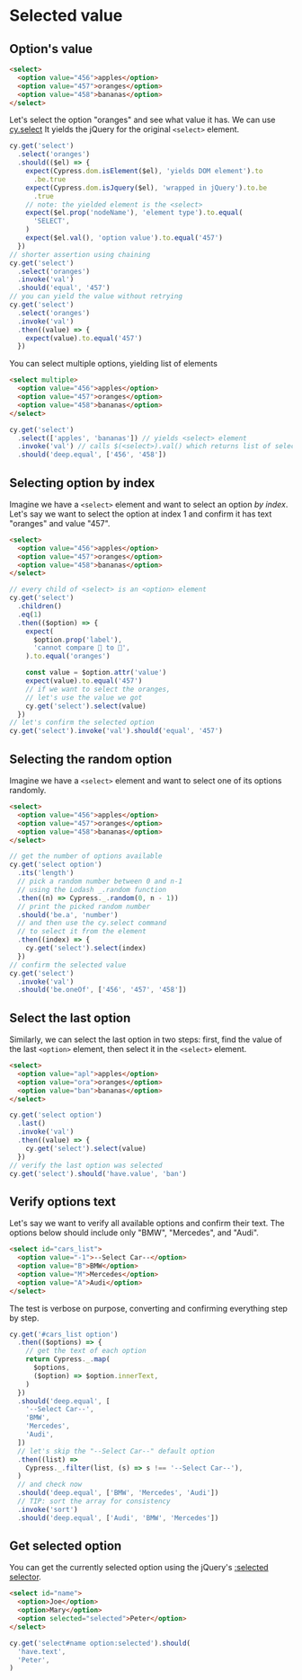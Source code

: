 # Selected value

## Option's value

<!-- fiddle Selected value -->

```html
<select>
  <option value="456">apples</option>
  <option value="457">oranges</option>
  <option value="458">bananas</option>
</select>
```

Let's select the option "oranges" and see what value it has. We can use [cy.select](https://on.cypress.io/select) It yields the jQuery for the original `<select>` element.

```js
cy.get('select')
  .select('oranges')
  .should(($el) => {
    expect(Cypress.dom.isElement($el), 'yields DOM element').to
      .be.true
    expect(Cypress.dom.isJquery($el), 'wrapped in jQuery').to.be
      .true
    // note: the yielded element is the <select>
    expect($el.prop('nodeName'), 'element type').to.equal(
      'SELECT',
    )
    expect($el.val(), 'option value').to.equal('457')
  })
// shorter assertion using chaining
cy.get('select')
  .select('oranges')
  .invoke('val')
  .should('equal', '457')
// you can yield the value without retrying
cy.get('select')
  .select('oranges')
  .invoke('val')
  .then((value) => {
    expect(value).to.equal('457')
  })
```

<!-- fiddle-end -->

You can select multiple options, yielding list of elements

<!-- fiddle Selected multiple values -->

```html
<select multiple>
  <option value="456">apples</option>
  <option value="457">oranges</option>
  <option value="458">bananas</option>
</select>
```

```js
cy.get('select')
  .select(['apples', 'bananas']) // yields <select> element
  .invoke('val') // calls $(<select>).val() which returns list of selected values
  .should('deep.equal', ['456', '458'])
```

<!-- fiddle-end -->

## Selecting option by index

<!-- fiddle Select by index -->

Imagine we have a `<select>` element and want to select an option _by index_. Let's say we want to select the option at index 1 and confirm it has text "oranges" and value "457".

```html
<select>
  <option value="456">apples</option>
  <option value="457">oranges</option>
  <option value="458">bananas</option>
</select>
```

```js
// every child of <select> is an <option> element
cy.get('select')
  .children()
  .eq(1)
  .then(($option) => {
    expect(
      $option.prop('label'),
      'cannot compare 🍎 to 🍊',
    ).to.equal('oranges')

    const value = $option.attr('value')
    expect(value).to.equal('457')
    // if we want to select the oranges,
    // let's use the value we got
    cy.get('select').select(value)
  })
// let's confirm the selected option
cy.get('select').invoke('val').should('equal', '457')
```

<!-- fiddle-end -->

## Selecting the random option

<!-- fiddle Select the random option -->

Imagine we have a `<select>` element and want to select one of its options randomly.

```html
<select>
  <option value="456">apples</option>
  <option value="457">oranges</option>
  <option value="458">bananas</option>
</select>
```

```js
// get the number of options available
cy.get('select option')
  .its('length')
  // pick a random number between 0 and n-1
  // using the Lodash _.random function
  .then((n) => Cypress._.random(0, n - 1))
  // print the picked random number
  .should('be.a', 'number')
  // and then use the cy.select command
  // to select it from the element
  .then((index) => {
    cy.get('select').select(index)
  })
// confirm the selected value
cy.get('select')
  .invoke('val')
  .should('be.oneOf', ['456', '457', '458'])
```

<!-- fiddle-end -->

## Select the last option

Similarly, we can select the last option in two steps: first, find the value of the last `<option>` element, then select it in the `<select>` element.

<!-- fiddle Select the last option -->

```html
<select>
  <option value="apl">apples</option>
  <option value="ora">oranges</option>
  <option value="ban">bananas</option>
</select>
```

```js
cy.get('select option')
  .last()
  .invoke('val')
  .then((value) => {
    cy.get('select').select(value)
  })
// verify the last option was selected
cy.get('select').should('have.value', 'ban')
```

<!-- fiddle-end -->

## Verify options text

Let's say we want to verify all available options and confirm their text. The options below should include only "BMW", "Mercedes", and "Audi".

<!-- fiddle Confirm options text -->

```html
<select id="cars_list">
  <option value="-1">--Select Car--</option>
  <option value="B">BMW</option>
  <option value="M">Mercedes</option>
  <option value="A">Audi</option>
</select>
```

The test is verbose on purpose, converting and confirming everything step by step.

```js
cy.get('#cars_list option')
  .then(($options) => {
    // get the text of each option
    return Cypress._.map(
      $options,
      ($option) => $option.innerText,
    )
  })
  .should('deep.equal', [
    '--Select Car--',
    'BMW',
    'Mercedes',
    'Audi',
  ])
  // let's skip the "--Select Car--" default option
  .then((list) =>
    Cypress._.filter(list, (s) => s !== '--Select Car--'),
  )
  // and check now
  .should('deep.equal', ['BMW', 'Mercedes', 'Audi'])
  // TIP: sort the array for consistency
  .invoke('sort')
  .should('deep.equal', ['Audi', 'BMW', 'Mercedes'])
```

<!-- fiddle-end -->

## Get selected option

You can get the currently selected option using the jQuery's [:selected selector](https://api.jquery.com/selected-selector/).

<!-- fiddle Get selected option text -->

```html
<select id="name">
  <option>Joe</option>
  <option>Mary</option>
  <option selected="selected">Peter</option>
</select>
```

```js
cy.get('select#name option:selected').should(
  'have.text',
  'Peter',
)
```

<!-- fiddle-end -->

